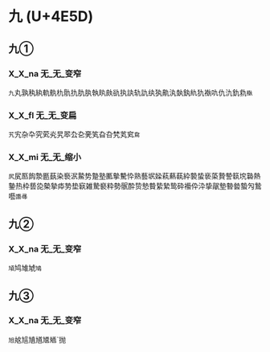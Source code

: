 # 九 (U+4E5D)

## 九①

### X_X_na 无_无_变窄
`九`丸孰秇紈軌骫朹骩扏肍肒執䀓㿪䜪执訙轨訅纨犱鼽汍埶釻䊵犰褹㕤仇氿釚㐜`槸`

### X_X_fl 无_无_变扁
`艽`宄杂卆究䒯㶢旯翆厹㐇亴笂旮叴㭝芄䆒`䲥`

### X_X_mi 无_无_缩小 
`尻`㞍匦䬨漐㔲蓺染䙝泦䲀势䠟塾匭摰驇忰熟藝㘲媣萟爇蓻紣褺蛰亵蒅贄謺䉅㙀䃞熱䥍热枠兿㖌槷摯疩㔟垫㝪雑騺褻粋勢䯌酔贽慹䞇絷縶鸷砕襼伜㳃挚髛墊暬㙯蟄勼鷙囈`讛㝷`

## 九②

### X_X_na 无_无_变窄
`頄`鸠䧱虓`鳩`

## 九③

### X_X_na 无_无_变窄
`旭`奿訄㐤馗㐡䎠`抛